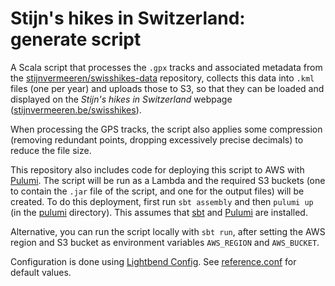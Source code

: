 # Stijn's hikes in Switzerland: generate script

A Scala script that processes the `.gpx` tracks and associated metadata from the [stijnvermeeren/swisshikes-data](https://github.com/stijnvermeeren/swisshikes-data) repository, collects this data into `.kml` files (one per year) and uploads those to S3, so that they can be loaded and displayed on the _Stijn's hikes in Switzerland_ webpage ([stijnvermeeren.be/swisshikes](https://stijnvermeeren.be/swisshikes)).

When processing the GPS tracks, the script also applies some compression (removing redundant points, dropping excessively precise decimals) to reduce the file size.

This repository also includes code for deploying this script to AWS with [Pulumi](https://www.pulumi.com/). The script will be run as a Lambda and the required S3 buckets (one to contain the `.jar` file of the script, and one for the output files) will be created. To do this deployment, first run `sbt assembly` and then `pulumi up` (in the [pulumi](./pulumi) directory). This assumes that [sbt](https://www.scala-sbt.org/) and [Pulumi](https://www.pulumi.com/) are installed.

Alternative, you can run the script locally with  `sbt run`, after setting the AWS region and S3 bucket as environment variables `AWS_REGION` and `AWS_BUCKET`.

Configuration is done using [Lightbend Config](https://github.com/lightbend/config). See [reference.conf](src/main/resources/reference.conf) for default values.

